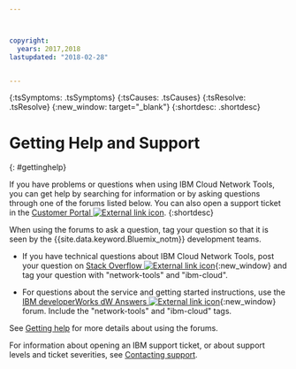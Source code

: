 ```yaml
---



copyright:
  years: 2017,2018
lastupdated: "2018-02-28"


---
```


<!-- Common attributes used in the template are defined as follows: -->
{:tsSymptoms: .tsSymptoms} 
{:tsCauses: .tsCauses} 
{:tsResolve: .tsResolve} 
{:new_window: target="_blank"}
{:shortdesc: .shortdesc}

<!-- # {{site.data.keyword.blockstorageshort}} troubleshooting
{: #ts} -->
<!-- Provide an appropriate ID above -->

<!-- IN PROGRESS - AUDIENCE BLUE, STAGING ONLY -->


<!-- This is the template for troubleshooting topics.  -->

<!-- The short description section should include the service long name and "Bluemix" for search optimization. Example short description: -->

<!-- Add a heading and content for how to get help and support. Use this template for beta and GA services:  -->
# Getting Help and Support 
{: #gettinghelp}

If you have problems or questions when using IBM Cloud Network Tools, you can get help by searching for information or by asking questions through one of the forums listed below. You can also open a support ticket in the [Customer Portal ![External link icon](../../icons/launch-glyph.svg "External link icon")](https://control.softlayer.com/).
{:shortdesc}

When using the forums to ask a question, tag your question so that it is seen by the {{site.data.keyword.Bluemix_notm}} development teams.
<!--Insert the appropriate Stack Overflow tag for your service for <block-storage> in URL and text below:  -->
* If you have technical questions about IBM Cloud Network Tools, post your question on [Stack Overflow ![External link icon](../../icons/launch-glyph.svg "External link icon")](https://stackoverflow.com/search?q=network-tools+ibm-cloud){:new_window} and tag your question with "network-tools" and "ibm-cloud".
<!--Insert the appropriate dW Answers tag for your service for <service_keyword> in URL below:  -->
* For questions about the service and getting started instructions, use the [IBM developerWorks dW Answers ![External link icon](../../icons/launch-glyph.svg "External link icon")](https://developer.ibm.com/answers/topics/network-tools.html?smartspace=ibm-cloud){:new_window} forum. Include the  "network-tools" and "ibm-cloud" tags.

See [Getting help](https://console.bluemix.net/docs/support/index.html#getting-help) for more details about using the forums.

For information about opening an IBM support ticket, or about support levels and ticket severities, see [Contacting support](https://console.bluemix.net/docs/support/index.html#contacting-support).


